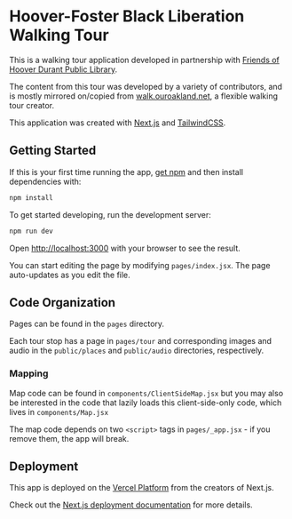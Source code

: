 # Hoover-Foster Black Liberation Walking Tour

This is a walking tour application developed in partnership
with [Friends of Hoover Durant Public Library](https://www.fohdpl.org/).

The content from this tour was developed by a variety of contributors,
and is mostly mirrored on/copied from [walk.ouroakland.net](https://walk.ouroakland.net/tour/black-liberation/),
a flexible walking tour creator.

This application was created with [Next.js](https://next.js.org/) and [TailwindCSS](https://tailwindcss.com/).

## Getting Started

If this is your first time running the app, [get npm](https://www.npmjs.com/get-npm) and then install dependencies with:

```bash
npm install
```

To get started developing, run the development server:

```bash
npm run dev
```

Open [http://localhost:3000](http://localhost:3000) with your browser to see the result.

You can start editing the page by modifying `pages/index.jsx`. The page auto-updates as you edit the file.

## Code Organization

Pages can be found in the `pages` directory.

Each tour stop has a page in `pages/tour` and corresponding images and audio in the `public/places`
and `public/audio` directories, respectively.

### Mapping

Map code can be found in `components/ClientSideMap.jsx` but you may also be interested in the code
that lazily loads this client-side-only code, which lives in `components/Map.jsx`

The map code depends on two `<script>` tags in `pages/_app.jsx` - if you remove them, the app will break.

## Deployment

This app is deployed on the [Vercel Platform](https://vercel.com/import?utm_medium=default-template&filter=next.js&utm_source=create-next-app&utm_campaign=create-next-app-readme) from the creators of Next.js.

Check out the [Next.js deployment documentation](https://nextjs.org/docs/deployment) for more details.
